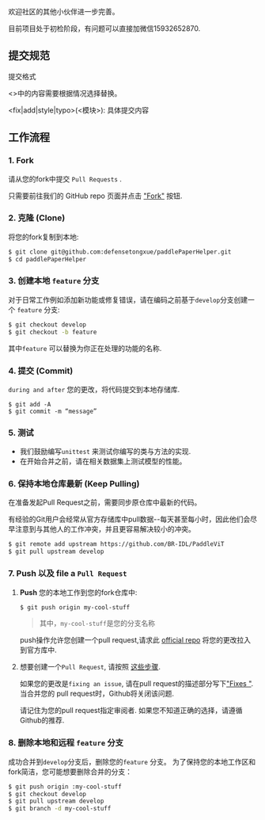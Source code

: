 欢迎社区的其他小伙伴进一步完善。

目前项目处于初检阶段，有问题可以直接加微信15932652870.

## 提交规范
提交格式

<>中的内容需要根据情况选择替换。

<fix|add|style|typo>(<模块>): 具体提交内容 



## 工作流程


### 1. Fork 

  请从您的fork中提交 `Pull Requests` . 
  
  只需要前往我们的 GitHub repo 页面并点击 ["Fork"](https://help.github.com/articles/fork-a-repo/) 按钮.
   
### 2. 克隆 (Clone)

   将您的fork复制到本地:

   ```bash
   $ git clone git@github.com:defensetongxue/paddlePaperHelper.git
   $ cd paddlePaperHelper
   ```

### 3. 创建本地 `feature` 分支

   对于日常工作例如添加新功能或修复错误，请在编码之前基于`develop`分支创建一个 `feature` 分支:

   ```bash
   $ git checkout develop
   $ git checkout -b feature
   ```
   其中`feature` 可以替换为你正在处理的功能的名称.

### 4. 提交 (Commit)

   `during and after` 您的更改，将代码提交到本地存储库.

   ```shell
   $ git add -A
   $ git commit -m “message”
   ```
  
### 5. 测试

   - 我们鼓励编写`unittest` 来测试你编写的类与方法的实现.
   - 在开始合并之前，请在相关数据集上测试模型的性能。
 
### 6. 保持本地仓库最新 (Keep Pulling)
   在准备发起Pull Request之前，需要同步原仓库中最新的代码。

   有经验的Git用户会经常从官方存储库中pull数据--每天甚至每小时，因此他们会尽早注意到与其他人的工作冲突，并且更容易解决较小的冲突。

   ```bash
   $ git remote add upstream https://github.com/BR-IDL/PaddleViT
   $ git pull upstream develop
   ```

### 7. Push 以及 file a `Pull Request`

   1. **Push** 您的本地工作到您的fork仓库中:

      ```bash
      $ git push origin my-cool-stuff
      ```
      > 其中，`my-cool-stuff`是您的分支名称
      
      push操作允许您创建一个pull request,请求此 [official repo](https://github.com/BR-IDL/PaddleViT) 将您的更改拉入到官方库中.

   2. 想要创建一个`Pull Request`, 请按照 [这些步骤](https://help.github.com/articles/creating-a-pull-request/).

      如果您的更改是`fixing an issue`, 请在pull request的描述部分写下["Fixes <issue-URL>"](https://help.github.com/articles/closing-issues-using-keywords/).  当合并您的 pull request时，Github将关闭该问题.

      请记住为您的pull request指定审阅者.  如果您不知道正确的选择，请遵循Github的推荐.

### 8. 删除本地和远程 `feature` 分支

   成功合并到`develop`分支后，删除您的`feature` 分支。
   为了保持您的本地工作区和fork简洁，您可能想要删除合并的分支：

   ```bash
   $ git push origin :my-cool-stuff
   $ git checkout develop
   $ git pull upstream develop
   $ git branch -d my-cool-stuff
   ```
